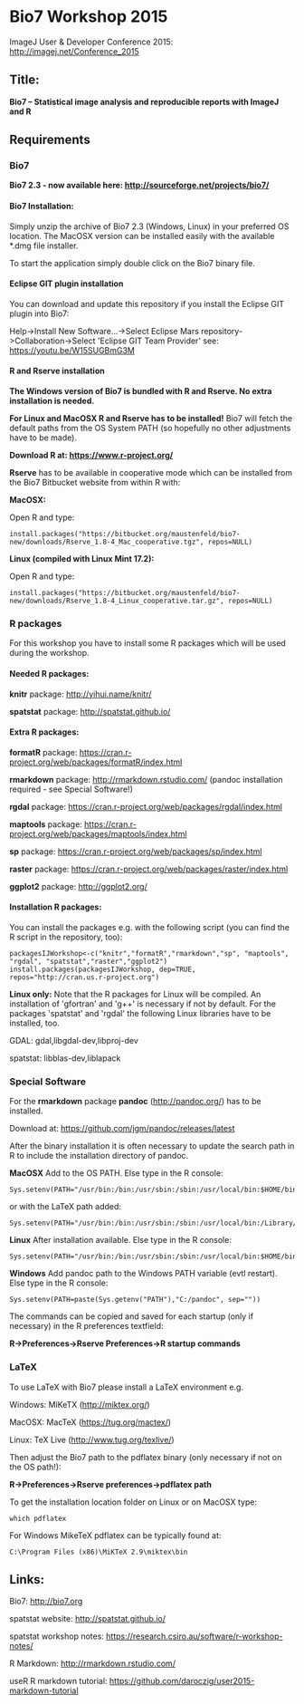 # Bio7 Workshop 2015

ImageJ User &amp; Developer Conference 2015: http://imagej.net/Conference_2015

## Title:
**Bio7 – Statistical image analysis and reproducible reports with ImageJ and R**

## Requirements

### Bio7

**Bio7 2.3 - now available here: http://sourceforge.net/projects/bio7/**

#### Bio7 Installation:

Simply unzip the archive of Bio7 2.3 (Windows, Linux) in your preferred OS location. The MacOSX version can be installed easily with the available *.dmg file installer. 

To start the application simply double click on the  Bio7 binary file.

#### Eclipse GIT plugin installation

You can download and update this repository if you install the Eclipse GIT plugin into Bio7:

Help->Install New Software...->Select Eclipse Mars repository->Collaboration->Select 'Eclipse GIT Team Provider'
see: https://youtu.be/W15SUGBmG3M

#### R and Rserve installation

**The Windows version of Bio7 is bundled with R and Rserve. No extra installation is needed.**

**For Linux and MacOSX R and Rserve has to be installed!** Bio7 will fetch the default paths from the OS System PATH (so hopefully no other adjustments have to be made).

**Download R at: https://www.r-project.org/**

**Rserve** has to be available in cooperative mode which can be installed from the Bio7 Bitbucket website from within R with:

**MacOSX:**

Open R and type:

    install.packages("https://bitbucket.org/maustenfeld/bio7-new/downloads/Rserve_1.8-4_Mac_cooperative.tgz", repos=NULL)

**Linux (compiled with Linux Mint 17.2):**

Open R and type:

    install.packages("https://bitbucket.org/maustenfeld/bio7-new/downloads/Rserve_1.8-4_Linux_cooperative.tar.gz", repos=NULL)

### R packages

For this workshop you have to install some R packages which will be used during the workshop.

#### Needed R packages:

**knitr** package: http://yihui.name/knitr/

**spatstat** package: http://spatstat.github.io/

#### Extra R packages:

**formatR** package: https://cran.r-project.org/web/packages/formatR/index.html

**rmarkdown** package: http://rmarkdown.rstudio.com/  (pandoc installation required - see Special Software!)

**rgdal** package: https://cran.r-project.org/web/packages/rgdal/index.html

**maptools** package: https://cran.r-project.org/web/packages/maptools/index.html

**sp** package: https://cran.r-project.org/web/packages/sp/index.html

**raster** package: https://cran.r-project.org/web/packages/raster/index.html

**ggplot2** package: http://ggplot2.org/

#### Installation R packages:

You can install the packages e.g. with the following script (you can find the R script in the repository, too):

    packagesIJWorkshop<-c("knitr","formatR","rmarkdown","sp", "maptools", "rgdal", "spatstat","raster","ggplot2")
    install.packages(packagesIJWorkshop, dep=TRUE, repos="http://cran.us.r-project.org")

**Linux only:** Note that the R packages for Linux will be compiled. An installation of 'gfortran' and 'g++' is necessary if not by default. For the packages 'spatstat' and 'rgdal' the following Linux libraries have to be installed, too.

GDAL: gdal,libgdal-dev,libproj-dev

spatstat: libblas-dev,liblapack

### Special Software

For the **rmarkdown** package **pandoc** (http://pandoc.org/) has to be installed.

Download at: https://github.com/jgm/pandoc/releases/latest

After the binary installation it is often necessary to update the search path in R to include
the installation directory of pandoc.

**MacOSX** Add to the OS PATH. Else type in the R console: 

    Sys.setenv(PATH="/usr/bin:/bin:/usr/sbin:/sbin:/usr/local/bin:$HOME/bin")

or with the LaTeX path added:

    Sys.setenv(PATH="/usr/bin:/bin:/usr/sbin:/sbin:/usr/local/bin:/Library/TeX/texbin:$HOME/bin")

**Linux** After installation available. Else type in the R console: 

    Sys.setenv(PATH="/usr/bin:/bin:/usr/sbin:/sbin:/usr/local/bin:$HOME/bin")

**Windows** Add pandoc path to the Windows PATH variable (evtl restart). Else type in the R console: 

    Sys.setenv(PATH=paste(Sys.getenv("PATH"),"C:/pandoc", sep=""))


The commands can be copied and saved for each startup (only if necessary) in the R preferences textfield:

**R->Preferences->Rserve Preferences->R startup commands**

### LaTeX

To use LaTeX with Bio7 please install a LaTeX environment e.g. 

Windows: MiKeTX (http://miktex.org/)

MacOSX:  MacTeX (https://tug.org/mactex/)

Linux:   TeX Live (http://www.tug.org/texlive/)

Then adjust the Bio7 path to the pdflatex binary (only necessary if not on the OS path!):

**R->Preferences->Rserve preferences->pdflatex path**

To get the installation location folder on Linux or on MacOSX type: 

    which pdflatex

For Windows MikeTeX pdflatex can be typically found at:

    C:\Program Files (x86)\MiKTeX 2.9\miktex\bin

## Links:

Bio7: http://bio7.org

spatstat website: http://spatstat.github.io/

spatstat workshop notes: https://research.csiro.au/software/r-workshop-notes/

R Markdown: http://rmarkdown.rstudio.com/

useR R markdown tutorial: https://github.com/daroczig/user2015-markdown-tutorial


